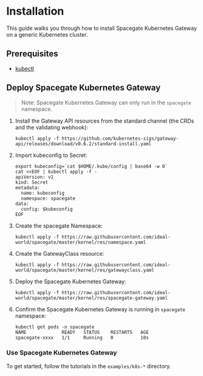 # Installation

This guide walks you through how to install Spacegate Kubernetes Gateway on a generic Kubernetes cluster.

## Prerequisites

- [kubectl](https://kubernetes.io/docs/tasks/tools/)

## Deploy Spacegate Kubernetes Gateway

> Note: Spacegate Kubernetes Gateway can only run in the `spacegate` namespace.

1. Install the Gateway API resources from the standard channel (the CRDs and the validating webhook):

    ```
    kubectl apply -f https://github.com/kubernetes-sigs/gateway-api/releases/download/v0.6.2/standard-install.yaml
    ```

1. Import kubeconfig to Secret:

    ```
    export kubeconfig=`cat $HOME/.kube/config | base64 -w 0`
    cat <<EOF | kubectl apply -f -
    apiVersion: v1
    kind: Secret
    metadata:
      name: kubeconfig
      namespace: spacegate
    data:
      config: $kubeconfig
    EOF
    ```

1. Create the spacegate Namespace:

    ```
    kubectl apply -f https://raw.githubusercontent.com/ideal-world/spacegate/master/kernel/res/namespace.yaml
    ```

1. Create the GatewayClass resource:

    ```
    kubectl apply -f https://raw.githubusercontent.com/ideal-world/spacegate/master/kernel/res/gatewayclass.yaml
    ```

1. Deploy the Spacegate Kubernetes Gateway:

    ```
    kubectl apply -f https://raw.githubusercontent.com/ideal-world/spacegate/master/kernel/res/spacegate-gateway.yaml
    ```

1. Confirm the Spacegate Kubernetes Gateway is running in `spacegate` namespace:

    ```
    kubectl get pods -n spacegate
    NAME             READY   STATUS    RESTARTS   AGE
    spacegate-xxxx   1/1     Running   0          10s
    ```

### Use Spacegate Kubernetes Gateway

To get started, follow the tutorials in the `examples/k8s-*` directory.